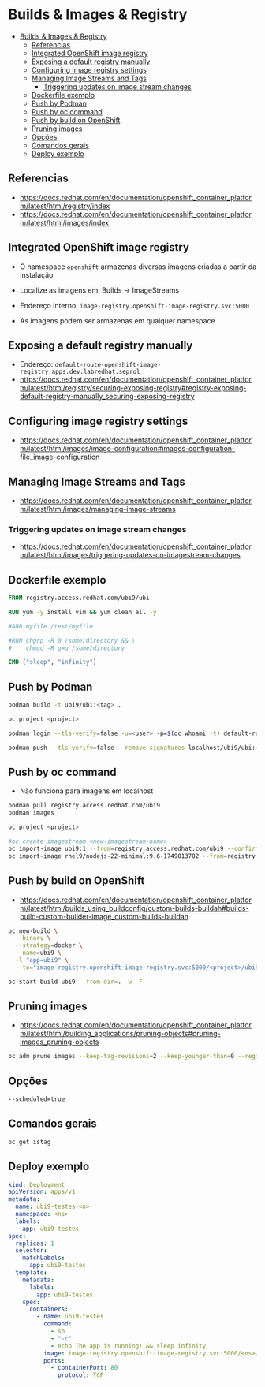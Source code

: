 # Builds & Images & Registry

- [Builds \& Images \& Registry](#builds--images--registry)
  - [Referencias](#referencias)
  - [Integrated OpenShift image registry](#integrated-openshift-image-registry)
  - [Exposing a default registry manually](#exposing-a-default-registry-manually)
  - [Configuring image registry settings](#configuring-image-registry-settings)
  - [Managing Image Streams and Tags](#managing-image-streams-and-tags)
    - [Triggering updates on image stream changes](#triggering-updates-on-image-stream-changes)
  - [Dockerfile exemplo](#dockerfile-exemplo)
  - [Push by Podman](#push-by-podman)
  - [Push by oc command](#push-by-oc-command)
  - [Push by build on OpenShift](#push-by-build-on-openshift)
  - [Pruning images](#pruning-images)
  - [Opções](#opções)
  - [Comandos gerais](#comandos-gerais)
  - [Deploy exemplo](#deploy-exemplo)

## Referencias

- https://docs.redhat.com/en/documentation/openshift_container_platform/latest/html/registry/index
- https://docs.redhat.com/en/documentation/openshift_container_platform/latest/html/images/index

## Integrated OpenShift image registry

- O namespace `openshift` armazenas diversas imagens criadas a partir da instalação
- Localize as imagens em: Builds -> ImageStreams
- Endereço interno: `image-registry.openshift-image-registry.svc:5000`

- As imagens podem ser armazenas em qualquer namespace

## Exposing a default registry manually

- Endereço: `default-route-openshift-image-registry.apps.dev.labredhat.seprol`
- https://docs.redhat.com/en/documentation/openshift_container_platform/latest/html/registry/securing-exposing-registry#registry-exposing-default-registry-manually_securing-exposing-registry

## Configuring image registry settings

- https://docs.redhat.com/en/documentation/openshift_container_platform/latest/html/images/image-configuration#images-configuration-file_image-configuration

## Managing Image Streams and Tags

- https://docs.redhat.com/en/documentation/openshift_container_platform/latest/html/images/managing-image-streams

### Triggering updates on image stream changes

- https://docs.redhat.com/en/documentation/openshift_container_platform/latest/html/images/triggering-updates-on-imagestream-changes

## Dockerfile exemplo

```Dockerfile
FROM registry.access.redhat.com/ubi9/ubi

RUN yum -y install vim && yum clean all -y

#ADD myfile /test/myfile

#RUN chgrp -R 0 /some/directory && \
#    chmod -R g=u /some/directory

CMD ["sleep", "infinity"]
```

## Push by Podman

```sh
podman build -t ubi9/ubi:<tag> .

oc project <project>

podman login --tls-verify=false -u=<user> -p=$(oc whoami -t) default-route-openshift-image-registry.apps.dev.labredhat.seprol

podman push --tls-verify=false --remove-signatures localhost/ubi9/ubi:<tag> default-route-openshift-image-registry.apps.dev.labredhat.seprol/<project>/ubi9:<tag>
```

## Push by oc command

- Não funciona para imagens em localhost

```sh
podman pull registry.access.redhat.com/ubi9
podman images

oc project <project>

#oc create imagestream <new-imagestream-name>
oc import-image ubi9:1 --from=registry.access.redhat.com/ubi9 --confirm
oc import-image rhel9/nodejs-22-minimal:9.6-1749013782 --from=registry.redhat.io/rhel9/nodejs-22-minimal:9.6-1749013782 --confirm
```

## Push by build on OpenShift

- https://docs.redhat.com/en/documentation/openshift_container_platform/latest/html/builds_using_buildconfig/custom-builds-buildah#builds-build-custom-builder-image_custom-builds-buildah

```sh
oc new-build \
  --binary \
  --strategy=docker \
  --name=ubi9 \
  -l "app=ubi9" \
  --to="image-registry.openshift-image-registry.svc:5000/<project>/ubi9:<tag>"

oc start-build ubi9 --from-dir=. -w -F
```

## Pruning images

- https://docs.redhat.com/en/documentation/openshift_container_platform/latest/html/building_applications/pruning-objects#pruning-images_pruning-objects

```sh
oc adm prune images --keep-tag-revisions=2 --keep-younger-than=0 --registry-url=https://default-route-openshift-image-registry.apps.dev.labredhat.seprol --confirm -n <project>
```

## Opções

```sh
--scheduled=true
```

## Comandos gerais

```sh
oc get istag
```

## Deploy exemplo

```yaml
kind: Deployment
apiVersion: apps/v1
metadata:
  name: ubi9-testes-<n>
  namespace: <ns>
  labels:
    app: ubi9-testes
spec:
  replicas: 1
  selector:
    matchLabels:
      app: ubi9-testes
  template:
    metadata:
      labels:
        app: ubi9-testes
    spec:
      containers:
        - name: ubi9-testes
          command:
            - sh
            - "-c"
            - echo The app is running! && sleep infinity
          image: image-registry.openshift-image-registry.svc:5000/<ns>/ubi9:<n>
          ports:
            - containerPort: 80
              protocol: TCP
```

